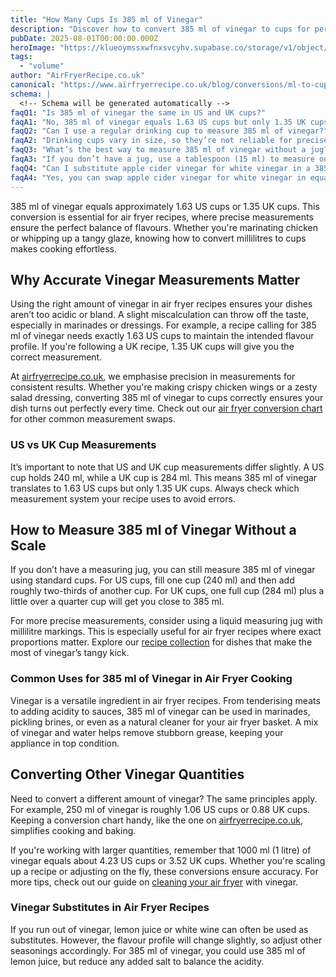 ```yaml
---
title: "How Many Cups Is 385 ml of Vinegar"
description: "Discover how to convert 385 ml of vinegar to cups for perfect air fryer recipes. Get accurate measurements for UK and US cups in seconds!"
pubDate: 2025-08-01T00:00:00.000Z
heroImage: "https://klueoymssxwfnxsvcyhv.supabase.co/storage/v1/object/public/Shmucket/how-many-cups-is-385-ml-of-vinegar.webp"
tags:
  - "volume"
author: "AirFryerRecipe.co.uk"
canonical: "https://www.airfryerrecipe.co.uk/blog/conversions/ml-to-cups/how-many-cups-is-385-ml-of-vinegar"
schema: |
  <!-- Schema will be generated automatically -->
faqQ1: "Is 385 ml of vinegar the same in US and UK cups?"
faqA1: "No, 385 ml of vinegar equals 1.63 US cups but only 1.35 UK cups. The difference comes from the varying sizes of US and UK standard cup measurements. Always check which system your recipe uses."
faqQ2: "Can I use a regular drinking cup to measure 385 ml of vinegar?"
faqA2: "Drinking cups vary in size, so they’re not reliable for precise measurements. Instead, use a liquid measuring jug or standardised measuring cups for accuracy, especially in air fryer recipes where proportions matter."
faqQ3: "What’s the best way to measure 385 ml of vinegar without a jug?"
faqA3: "If you don’t have a jug, use a tablespoon (15 ml) to measure out 385 ml. It’ll take about 25.5 tablespoons, but this method is time-consuming. For frequent cooking, investing in a measuring jug is worthwhile."
faqQ4: "Can I substitute apple cider vinegar for white vinegar in a 385 ml measurement?"
faqA4: "Yes, you can swap apple cider vinegar for white vinegar in equal amounts (385 ml), but note that the flavour will be slightly fruitier. Adjust other seasonings if needed to balance the taste."
---
```

<p>385 ml of vinegar equals approximately 1.63 US cups or 1.35 UK cups. This conversion is essential for air fryer recipes, where precise measurements ensure the perfect balance of flavours. Whether you're marinating chicken or whipping up a tangy glaze, knowing how to convert millilitres to cups makes cooking effortless.</p>  

<h2>Why Accurate Vinegar Measurements Matter</h2>  
<p>Using the right amount of vinegar in air fryer recipes ensures your dishes aren’t too acidic or bland. A slight miscalculation can throw off the taste, especially in marinades or dressings. For example, a recipe calling for 385 ml of vinegar needs exactly 1.63 US cups to maintain the intended flavour profile. If you're following a UK recipe, 1.35 UK cups will give you the correct measurement.</p>  

<p>At <a href=https://www.airfryerrecipe.co.uk>airfryerrecipe.co.uk</a>, we emphasise precision in measurements for consistent results. Whether you're making crispy chicken wings or a zesty salad dressing, converting 385 ml of vinegar to cups correctly ensures your dish turns out perfectly every time. Check out our <a href=https://www.airfryerrecipe.co.uk/air-fryer-conversion-chart>air fryer conversion chart</a> for other common measurement swaps.</p>  

<h3>US vs UK Cup Measurements</h3>  
<p>It’s important to note that US and UK cup measurements differ slightly. A US cup holds 240 ml, while a UK cup is 284 ml. This means 385 ml of vinegar translates to 1.63 US cups but only 1.35 UK cups. Always check which measurement system your recipe uses to avoid errors.</p>  

<h2>How to Measure 385 ml of Vinegar Without a Scale</h2>  
<p>If you don’t have a measuring jug, you can still measure 385 ml of vinegar using standard cups. For US cups, fill one cup (240 ml) and then add roughly two-thirds of another cup. For UK cups, one full cup (284 ml) plus a little over a quarter cup will get you close to 385 ml.</p>  

<p>For more precise measurements, consider using a liquid measuring jug with millilitre markings. This is especially useful for air fryer recipes where exact proportions matter. Explore our <a href=https://www.airfryerrecipe.co.uk/recipes>recipe collection</a> for dishes that make the most of vinegar’s tangy kick.</p>  

<h3>Common Uses for 385 ml of Vinegar in Air Fryer Cooking</h3>  
<p>Vinegar is a versatile ingredient in air fryer recipes. From tenderising meats to adding acidity to sauces, 385 ml of vinegar can be used in marinades, pickling brines, or even as a natural cleaner for your air fryer basket. A mix of vinegar and water helps remove stubborn grease, keeping your appliance in top condition.</p>  

<h2>Converting Other Vinegar Quantities</h2>  
<p>Need to convert a different amount of vinegar? The same principles apply. For example, 250 ml of vinegar is roughly 1.06 US cups or 0.88 UK cups. Keeping a conversion chart handy, like the one on <a href=https://www.airfryerrecipe.co.uk>airfryerrecipe.co.uk</a>, simplifies cooking and baking.</p>  

<p>If you're working with larger quantities, remember that 1000 ml (1 litre) of vinegar equals about 4.23 US cups or 3.52 UK cups. Whether you're scaling up a recipe or adjusting on the fly, these conversions ensure accuracy. For more tips, check out our guide on <a href=https://www.airfryerrecipe.co.uk/air-fryer-cleaner>cleaning your air fryer</a> with vinegar.</p>  

<h3>Vinegar Substitutes in Air Fryer Recipes</h3>  
<p>If you run out of vinegar, lemon juice or white wine can often be used as substitutes. However, the flavour profile will change slightly, so adjust other seasonings accordingly. For 385 ml of vinegar, you could use 385 ml of lemon juice, but reduce any added salt to balance the acidity.</p>
